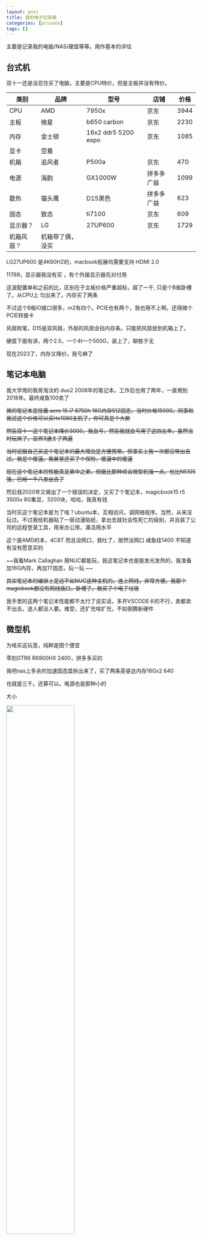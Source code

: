 ```yaml
---
layout: post
title: 我的电子垃圾铺
categories: [private]
tags: []
---
```

主要是记录我的电脑/NAS/硬盘等等。用作基本的评估

<!-- more -->

## 台式机

双十一还是没忍住买了电脑，主要是CPU特价，但是主板并没有特价。

| 类别       | 品牌             | 型号                | 店铺       | 价格 |
| ---------- | ---------------- | ------------------- | ---------- | ---- |
| CPU        | AMD              | 7950x               | 京东       | 3944 |
| 主板       | 微星             | b650 carbon         | 京东       | 2230 |
| 内存       | 金士顿           | 16x2 ddr5 5200 expo | 京东       | 1085 |
| 显卡       | 空着             |                     |            |      |
| 机箱       | 追风者           | P500a               | 京东       | 470  |
| 电源       | 海韵             | GX1000W             | 拼多多广益 | 1099 |
| 散热       | 猫头鹰           | D15黑色             | 拼多多广益 | 623  |
| 固态       | 致态             | ti7100              | 京东       | 609  |
| 显示器？   | LG               | 27UP600             | 京东       | 1729 |
| 机箱风扇？ | 机箱带了俩，没买 |                     |            |      |


LG27UP600 是4K60HZ的，macbook拓展坞需要支持 HDMI 2.0

11789，显示器我没有买 ，有个外接显示器先对付用

这波配置单和之前的比，区别在于主板价格严重超标，超了一千, 只是个B板卧槽了。从CPU上 匀出来了。内存买了两条

不过这个B板IO接口很多，m2有四个。PCIE也有两个，我也用不上啊。还得搞个PCIE转接卡

风扇败笔，D15是双风扇，外层的风扇会挡内存条。只能把风扇放到机箱上了。

硬盘下面有讲，两个2.5，一个4t一个500G，装上了，聊胜于无

现在2023了，内存又降价，我亏麻了

## 笔记本电脑

我大学用的我哥淘汰的 duo2 2008年的笔记本。工作后也用了两年，一直用到2018年。最终咸鱼100卖了

~~换的笔记本是技嘉 aero 15 i7 8750h 16G内存512固态，当时价格15000。同事和我说这个价格可以买rtx1080主机了，你可真是个大款~~

~~然后双十一这个笔记本降价3000，我血亏，然后我就血亏用了这四五年。虽然当时玩爽了，巫师3通关了两遍~~

~~当时说服自己买这个笔记本的最大理由是方便携带。但事实上我一次都没带出去过。我是个傻逼。我甚至还买了个保险，傻逼中的傻逼~~

~~现在这个笔记本的性能真是弟中之弟，但能比那种峡谷微型机强一点。也比N5105强，已经一千八卖出去了~~


然后我2020年又做出了一个错误的决定，又买了个笔记本，magicbook15 r5 3500u 8G集显，3200块，哈哈，我真有钱

当时买这个笔记本是为了啥？ubuntu本，互相访问，调网络程序。当然，从来没玩过。不过我给机器贴了一层动漫贴纸，拿出去就社会性死亡的级别，并且装了公司的远程登录工具，用来办公用，凑活用水平

这个是AMD的本，4C8T 而且没网口，我吐了，居然没网口 咸鱼挂1400 不知道有没有愿意买的

~~我看Mark Callaghan 用NUC都能玩，我这笔记本也是能发光发热的，我准备加16G内存，再加1T固态，玩一玩 ~~

~~其实笔记本的编排上是远不如NUC这种主机的。连上网线，非常方便。我那个magicbook都没有网线插口，卧槽了。我买了个电子垃圾~~

我手里的这两个笔记本性能都不太行了说实话，多开VSCODE卡的不行，卖都卖不出去，送人都没人要。难受，还扩充啥扩充，不如倒腾新硬件

## 微型机

为啥买这玩意，纯粹是图个便宜

零刻GTR6 R6900HX 2400，拼多多买的

我吧nas上多余的加速固态盘拆出来了，买了两条英睿达内存16Gx2 640

也就是三千。还算可以。电源也是那种小的

大小

<img src="https://user-images.githubusercontent.com/8872493/215332651-8d2ed75e-e2ed-44ae-9048-38e632d0df7a.jpg" alt=""  width="60%">

接口

<img src="https://user-images.githubusercontent.com/8872493/215332675-8e505e6e-33ec-4585-9105-ae8b3cbdc639.jpg" alt=""  width="60%">

<img src="https://user-images.githubusercontent.com/8872493/215332678-bf9b2fa8-1d02-42db-b033-65723c15230d.jpg" alt=""  width="60%">

真不如给两个网口，这么多USB/HDMI有用不到，零刻还有一个新版本，四个HDMI，逆天

内部接口

<img src="https://user-images.githubusercontent.com/8872493/215332702-1edecd95-5f98-4609-938f-952fe7a01e30.jpg" alt=""  width="60%">

两个内存DDR5口，罗起来的，两个M2，比较常规，笔记本都这样

另外需要设置下BIOS，这个机器集显性能不弱，类似1050TI了，打个游戏60帧没问题，但是我用不到，得调小内存使用

我为啥买这玩意？当轻便开发机使用。

内存带宽测试

```txt
./mbw 10000
Long uses 8 bytes. Allocating 2*1310720000 elements = 20971520000 bytes of memory.
Using 262144 bytes as blocks for memcpy block copy test.
Getting down to business... Doing 10 runs per test.
0       Method: MEMCPY  Elapsed: 0.52121        MiB: 10000.00000        Copy: 19186.014 MiB/s
1       Method: MEMCPY  Elapsed: 0.52080        MiB: 10000.00000        Copy: 19201.045 MiB/s
2       Method: MEMCPY  Elapsed: 0.51977        MiB: 10000.00000        Copy: 19239.390 MiB/s
3       Method: MEMCPY  Elapsed: 0.51955        MiB: 10000.00000        Copy: 19247.537 MiB/s
4       Method: MEMCPY  Elapsed: 0.51892        MiB: 10000.00000        Copy: 19270.979 MiB/s
5       Method: MEMCPY  Elapsed: 0.51908        MiB: 10000.00000        Copy: 19264.890 MiB/s
6       Method: MEMCPY  Elapsed: 0.51923        MiB: 10000.00000        Copy: 19259.214 MiB/s
7       Method: MEMCPY  Elapsed: 0.51935        MiB: 10000.00000        Copy: 19254.838 MiB/s
8       Method: MEMCPY  Elapsed: 0.51965        MiB: 10000.00000        Copy: 19243.537 MiB/s
9       Method: MEMCPY  Elapsed: 0.51956        MiB: 10000.00000        Copy: 19247.203 MiB/s
AVG     Method: MEMCPY  Elapsed: 0.51971        MiB: 10000.00000        Copy: 19241.430 MiB/s
0       Method: DUMB    Elapsed: 1.44441        MiB: 10000.00000        Copy: 6923.232 MiB/s
1       Method: DUMB    Elapsed: 1.44319        MiB: 10000.00000        Copy: 6929.085 MiB/s
2       Method: DUMB    Elapsed: 1.44417        MiB: 10000.00000        Copy: 6924.388 MiB/s
3       Method: DUMB    Elapsed: 1.44505        MiB: 10000.00000        Copy: 6920.161 MiB/s
4       Method: DUMB    Elapsed: 1.44630        MiB: 10000.00000        Copy: 6914.204 MiB/s
5       Method: DUMB    Elapsed: 1.44731        MiB: 10000.00000        Copy: 6909.351 MiB/s
6       Method: DUMB    Elapsed: 1.44692        MiB: 10000.00000        Copy: 6911.251 MiB/s
7       Method: DUMB    Elapsed: 1.45051        MiB: 10000.00000        Copy: 6894.127 MiB/s
8       Method: DUMB    Elapsed: 1.45077        MiB: 10000.00000        Copy: 6892.868 MiB/s
9       Method: DUMB    Elapsed: 1.44950        MiB: 10000.00000        Copy: 6898.935 MiB/s
AVG     Method: DUMB    Elapsed: 1.44681        MiB: 10000.00000        Copy: 6911.738 MiB/s
0       Method: MCBLOCK Elapsed: 0.96410        MiB: 10000.00000        Copy: 10372.411 MiB/s
1       Method: MCBLOCK Elapsed: 0.96896        MiB: 10000.00000        Copy: 10320.301 MiB/s
2       Method: MCBLOCK Elapsed: 0.96668        MiB: 10000.00000        Copy: 10344.717 MiB/s
3       Method: MCBLOCK Elapsed: 0.96651        MiB: 10000.00000        Copy: 10346.462 MiB/s
4       Method: MCBLOCK Elapsed: 0.96722        MiB: 10000.00000        Copy: 10338.920 MiB/s
5       Method: MCBLOCK Elapsed: 0.96716        MiB: 10000.00000        Copy: 10339.529 MiB/s
6       Method: MCBLOCK Elapsed: 0.96871        MiB: 10000.00000        Copy: 10322.996 MiB/s
7       Method: MCBLOCK Elapsed: 0.96694        MiB: 10000.00000        Copy: 10341.946 MiB/s
8       Method: MCBLOCK Elapsed: 0.96666        MiB: 10000.00000        Copy: 10344.952 MiB/s
9       Method: MCBLOCK Elapsed: 0.96783        MiB: 10000.00000        Copy: 10332.350 MiB/s
AVG     Method: MCBLOCK Elapsed: 0.96708        MiB: 10000.00000        Copy: 10340.440 MiB/s

```

## NAS && 硬盘

今年我买了个n5105的nas机器， 8G内存，价格还可以 2400.绿联dx4600，用了就发现非常爽，访问文件非常舒服，一个局域网互联非常爽。

为啥之前没有买，首先群晖/威联通的机器，垃圾硬件，就是抢钱。自己买设备拼可以算一下价格

n5105 畅网的板子，900块

电源，随便买个，300

机箱，多盘位的，为nas设计的，起码500，也可以搞个垃圾蜗牛，100，之前没搞是因为，不放心，自己去咸鱼捡电源机箱，我真怕着火

风扇 整几把也就50块顶天，转接线也就50拿下

内存条8g的150，咸鱼捡也是这个价，这个机器对于nas服务属于过剩的，8g够用了。当然想跑多个docker也可以加

这些算起来1600左右就可以搞一套了。我买的方案是2400，实际上就是花钱图省心了，系统什么的不用自己搞

docker搞一个qtorrent，搞一个jellyfin海报墙，够用了，qtorrent做了内存限制，平时也就占用1G左右，jellyfin占用200M，有时候占用1G

这个机器是4盘位 + 2个m2位置 + 两个sodimm d4内存位置，扩展空间还是很大的，~~我准备双十一买个16内存放上去~~ 咸鱼买了一条8G内存，105，放上去了。docker两个最多占用2G，压力还是比较低的

两个M2位置，放了一个固态 (hp ex900 现在价格270，当年600买的)~~用来做加速~~，~~双十一准备买个rc20 1t用来放docker/小的文件之类的~~。海康威视的固态也非常便宜，出于支持国货买了一条，放在另一个M2位置了。装一些照片之类的，也放了docker

> 经我的踩坑，机械盘放docker加上机械盘跑下载，会掉盘，同时加速盘也会掉盘，这个应该是绿联系统UGOS的bug，我直接拆了放在别的机器上了
>
> 我把docker搬迁到另一个ssd，原来的读ssd用起来没啥问题了。ssd只能加速一块机械盘是个败笔。不过我基本上都下载到下载盘来看。也还好

nas还需要整个UPS，我已经看中了山特 850 双十一买上。价格可以接受，个头和鞋盒差不多，nas也支持，这个价格一直 是499，淘宝430.,我在淘宝上买了

---

我有好多硬盘，也坏了好多

2.5寸的，我有两个希捷4t一个希捷5t，存电影，没装满。现在想来这三个明明可以买8T空气盘的。败笔了，当时考虑搬家，其实硬盘大小不是问题，防磕碰才是问题

一个拆了放台式机，一个拆了放NAS了，一个闲置

一个西数 500G接口挂了，我没拆开就直接扔了

两个三星500G，大学（2013年）买的，供电接口都坏了，买了个硬盘盒(20块)挨个试，只有一个还能用，感觉也经常出问题，比较搞笑的是这俩三星拆开内部是东芝的盘

能用的拆了放台式机了，硬盘盒转手五块咸鱼出了

3.5寸的，有一个东芝2T，也是大学（2013年）买的，供电也坏了。拆了放nas里做下载盘了。随时做好报废准备

有一个西数 12T，亚马逊海淘的，1300吧，外接使用，直接拆了放NAS，外接壳50卖了，结果发现人家都卖100，亏

买了个HC550 16T，1580 现在1600，放NAS

HC550都说噪音恐怖，我的测试，没有我的东芝2T响

---

NAS目前运行情况

<img src="https://wanghenshui.github.io/assets/nas.jpg" alt=""  width="50%">

磁盘空间情况


<img src="https://wanghenshui.github.io/assets/nas-disk.png" alt=""  width="50%">

30T还是有点不够用的感觉，松鼠症严重，随便一下载就满了 ~~不要问有多少黄片~~

---


